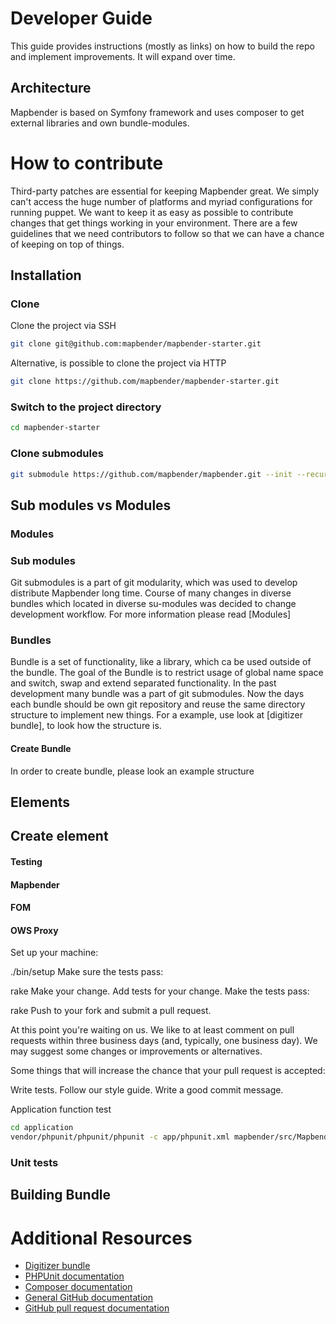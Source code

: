 # Developer Guide

This guide provides instructions (mostly as links) on how to build the repo and implement improvements. 
It will expand over time.

## Architecture

Mapbender is based on Symfony framework and uses composer to get external libraries and own bundle-modules.

# How to contribute

Third-party patches are essential for keeping Mapbender great. We simply can't access the huge number of platforms and myriad configurations for running
puppet. We want to keep it as easy as possible to contribute changes that get things working in your environment. There are a few guidelines that we
need contributors to follow so that we can have a chance of keeping on top of things.

## Installation  

### Clone

Clone the project via SSH
```sh
git clone git@github.com:mapbender/mapbender-starter.git 
```

Alternative, is possible to clone the project via HTTP
```sh
git clone https://github.com/mapbender/mapbender-starter.git
```

### Switch to the project directory

```sh
cd mapbender-starter
```

### Clone submodules 
```sh
git submodule https://github.com/mapbender/mapbender.git --init --recursive 
```



## Sub modules vs Modules

### Modules

### Sub modules
Git submodules is a part of git modularity, which was used to develop distribute Mapbender long time.
Course of many changes in diverse bundles which located in diverse su-modules was decided to change development 
workflow. For more information please read [Modules]


### Bundles

Bundle is a set of functionality, like a library, which ca be used outside of the bundle.
The goal of the Bundle is to restrict usage of global name space and switch, swap and extend separated functionality.
In the past development many bundle was a part of git submodules. Now the days each bundle should be 
own git repository and reuse the same directory structure to implement new things. 
For a example, use look at [digitizer bundle], to look how the structure is.


#### Create Bundle 

In order to create bundle, please look an example structure

## Elements
## Create element



#### Testing





#### Mapbender
#### FOM 

#### OWS Proxy





Set up your machine:

./bin/setup
Make sure the tests pass:

rake
Make your change. Add tests for your change. Make the tests pass:

rake
Push to your fork and submit a pull request.

At this point you're waiting on us. We like to at least comment on pull requests within three business days (and, typically, one business day). We may suggest some changes or improvements or alternatives.

Some things that will increase the chance that your pull request is accepted:

Write tests.
Follow our style guide.
Write a good commit message.




 Application function test
```bash
cd application 
vendor/phpunit/phpunit/phpunit -c app/phpunit.xml mapbender/src/Mapbender/ManagerBundle/Tests/ApplicationTest.php
```



### Unit tests

## Building Bundle

# Additional Resources

* [Digitizer bundle](https://github.com/mapbender/mapbender-digitizer)
* [PHPUnit documentation](https://phpunit.de/)
* [Composer documentation](https://getcomposer.org/doc/)
* [General GitHub documentation](https://help.github.com/)
* [GitHub pull request documentation](https://help.github.com/send-pull-requests/)